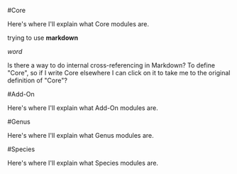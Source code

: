 #Core

Here's where I'll explain what Core modules are.

trying to use **markdown**

*word*

Is there a way to do internal cross-referencing in Markdown? To define "Core", so if I write Core elsewhere I can click on it to take me to the original definition of "Core"?

#Add-On

Here's where I'll explain what Add-On modules are.

#Genus

Here's where I'll explain what Genus modules are.

#Species

Here's where I'll explain what Species modules are.
